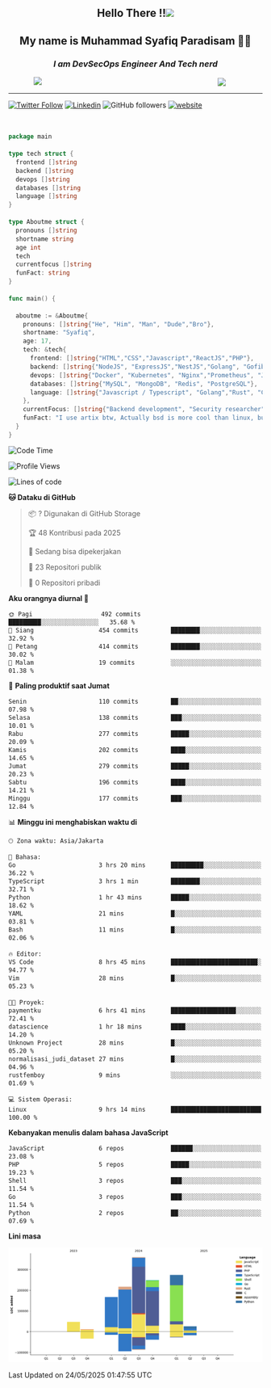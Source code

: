 <h2 align="center">

Hello There !!<img src="https://media.giphy.com/media/12oufCB0MyZ1Go/giphy.gif" width="50"></h2>

<h2 align="center">My name is Muhammad Syafiq Paradisam 👋👋</h2>

<h3 align="center"><em>I am DevSecOps Engineer And Tech nerd
</em></h3>

<img align="left" style="margin-left: 50px" src="https://static.zerochan.net/Alina.Clover.1024.4345060.webp" width="315"/>

<img align="center" style="margin-left: 50px" src="https://i.pinimg.com/736x/69/82/aa/6982aafd816ea48f48d0639c7797915c.jpg" width=250/>

<hr/>

[![Twitter Follow](https://img.shields.io/twitter/follow/misteranmol?label=Follow)](https://x.com/FikkzOutfit)
[![Linkedin](https://img.shields.io/badge/-syafiq-blue?style=square&logo=Linkedin&logoColor=white&link=https://www.linkedin.com/in/syafiq-paradisam/)](https://id.linkedin.com/in/syafiq-paradisam-b72749258)
![GitHub followers](https://img.shields.io/github/followers/syafiqparadisam?label=Follower&style=social)
[![website](https://img.shields.io/badge/Website-46a2f1.svg?&style=flat-square&logo=Google-Chrome&logoColor=white&link=https://anmolsingh.me/)](https://syafiq-paradisam.my.id)

<br/>

```go
package main

type tech struct {
  frontend []string
  backend []string
  devops []string
  databases []string
  language []string
}

type Aboutme struct {
  pronouns []string
  shortname string
  age int
  tech
  currentfocus []string
  funFact: string
}

func main() {

  aboutme := &Aboutme{
    pronouns: []string{"He", "Him", "Man", "Dude","Bro"},
    shortname: "Syafiq",
    age: 17,
    tech: &tech{
      frontend: []string{"HTML","CSS","Javascript","ReactJS","PHP"},
      backend: []string{"NodeJS", "ExpressJS","NestJS","Golang", "Gofiber", "Actixweb", "PHP", "Laravel", "Flask"},
      devops: []string{"Docker", "Kubernetes", "Nginx","Prometheus", "Jaeger", "Grafana", "Linux", "CI / CD"},
      databases: []string{"MySQL", "MongoDB", "Redis", "PostgreSQL"},
      language: []string{"Javascript / Typescript", "Golang","Rust", "C", "PHP","C++"}
    },
    currentFocus: []string{"Backend development", "Security researcher", "Blue team security","DevSecOps engineer"},
    funFact: "I use artix btw, Actually bsd is more cool than linux, but i can't use it because software issue, I am weaboo but not too much"
  }
}

```

<!--START_SECTION:waka-->
![Code Time](http://img.shields.io/badge/Code%20Time-336%20hrs%2012%20mins-blue)

![Profile Views](http://img.shields.io/badge/Profil%20dilihat-0-blue)

![Lines of code](https://img.shields.io/badge/Sejak%20Hello%20World%20aku%20telah%20menulis-1.3%20million%20baris%20kode-blue)

**🐱 Dataku di GitHub** 

> 📦 ? Digunakan di GitHub Storage 
 > 
> 🏆 48 Kontribusi pada 2025
 > 
> 💼 Sedang bisa dipekerjakan
 > 
> 📜 23 Repositori publik 
 > 
> 🔑 0 Repositori pribadi 
 > 
**Aku orangnya diurnal 🐤** 

```text
🌞 Pagi                   492 commits         █████████░░░░░░░░░░░░░░░░   35.68 % 
🌆 Siang                  454 commits         ████████░░░░░░░░░░░░░░░░░   32.92 % 
🌃 Petang                 414 commits         ████████░░░░░░░░░░░░░░░░░   30.02 % 
🌙 Malam                  19 commits          ░░░░░░░░░░░░░░░░░░░░░░░░░   01.38 % 
```
📅 **Paling produktif saat Jumat** 

```text
Senin                    110 commits         ██░░░░░░░░░░░░░░░░░░░░░░░   07.98 % 
Selasa                   138 commits         ███░░░░░░░░░░░░░░░░░░░░░░   10.01 % 
Rabu                     277 commits         █████░░░░░░░░░░░░░░░░░░░░   20.09 % 
Kamis                    202 commits         ████░░░░░░░░░░░░░░░░░░░░░   14.65 % 
Jumat                    279 commits         █████░░░░░░░░░░░░░░░░░░░░   20.23 % 
Sabtu                    196 commits         ████░░░░░░░░░░░░░░░░░░░░░   14.21 % 
Minggu                   177 commits         ███░░░░░░░░░░░░░░░░░░░░░░   12.84 % 
```


📊 **Minggu ini menghabiskan waktu di** 

```text
🕑︎ Zona waktu: Asia/Jakarta

💬 Bahasa: 
Go                       3 hrs 20 mins       █████████░░░░░░░░░░░░░░░░   36.22 % 
TypeScript               3 hrs 1 min         ████████░░░░░░░░░░░░░░░░░   32.71 % 
Python                   1 hr 43 mins        █████░░░░░░░░░░░░░░░░░░░░   18.62 % 
YAML                     21 mins             █░░░░░░░░░░░░░░░░░░░░░░░░   03.81 % 
Bash                     11 mins             █░░░░░░░░░░░░░░░░░░░░░░░░   02.06 % 

🔥 Editor: 
VS Code                  8 hrs 45 mins       ████████████████████████░   94.77 % 
Vim                      28 mins             █░░░░░░░░░░░░░░░░░░░░░░░░   05.23 % 

🐱‍💻 Proyek: 
paymentku                6 hrs 41 mins       ██████████████████░░░░░░░   72.41 % 
datascience              1 hr 18 mins        ████░░░░░░░░░░░░░░░░░░░░░   14.20 % 
Unknown Project          28 mins             █░░░░░░░░░░░░░░░░░░░░░░░░   05.20 % 
normalisasi_judi_dataset 27 mins             █░░░░░░░░░░░░░░░░░░░░░░░░   04.96 % 
rustfemboy               9 mins              ░░░░░░░░░░░░░░░░░░░░░░░░░   01.69 % 

💻 Sistem Operasi: 
Linux                    9 hrs 14 mins       █████████████████████████   100.00 % 
```

**Kebanyakan menulis dalam bahasa JavaScript** 

```text
JavaScript               6 repos             ██████░░░░░░░░░░░░░░░░░░░   23.08 % 
PHP                      5 repos             █████░░░░░░░░░░░░░░░░░░░░   19.23 % 
Shell                    3 repos             ███░░░░░░░░░░░░░░░░░░░░░░   11.54 % 
Go                       3 repos             ███░░░░░░░░░░░░░░░░░░░░░░   11.54 % 
Python                   2 repos             ██░░░░░░░░░░░░░░░░░░░░░░░   07.69 % 
```



**Lini masa**

![Lines of Code chart](https://raw.githubusercontent.com/syafiqparadisam/syafiqparadisam/master/assets/bar_graph.png)


 Last Updated on 24/05/2025 01:47:55 UTC
<!--END_SECTION:waka-->
